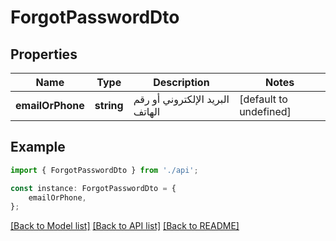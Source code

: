 # ForgotPasswordDto


## Properties

Name | Type | Description | Notes
------------ | ------------- | ------------- | -------------
**emailOrPhone** | **string** | البريد الإلكتروني أو رقم الهاتف | [default to undefined]

## Example

```typescript
import { ForgotPasswordDto } from './api';

const instance: ForgotPasswordDto = {
    emailOrPhone,
};
```

[[Back to Model list]](../README.md#documentation-for-models) [[Back to API list]](../README.md#documentation-for-api-endpoints) [[Back to README]](../README.md)
